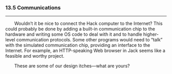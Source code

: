 ### 13.5 Communications
---



&emsp;&emsp;Wouldn’t it be nice to connect the Hack computer to the Internet? This could probably be done by adding a built-in communication chip to the hardware and writing some OS code to deal with it and to handle higher-level communication protocols. Some other programs would need to “talk” with the simulated communication chip, providing an interface to the Internet. For example, an HTTP-speaking Web browser in Jack seems like a feasible and worthy project.

&emsp;&emsp;These are some of our design itches—what are yours?
